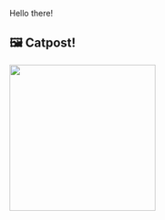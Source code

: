 Hello there!



## 🖼️ Catpost!

<sub>
    <img src="https://cdn2.thecatapi.com/images/b3g.jpg" height="256">
</sub>

